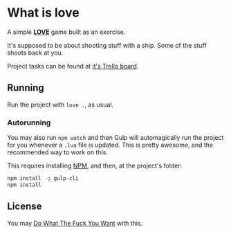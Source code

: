# What is love

A simple __[LOVE](https://love2d.org/)__ game built as an exercise.

It's supposed to be about shooting stuff with a ship. Some of the stuff shoots back at you.

Project tasks can be found at [it's Trello board](https://trello.com/b/g84l1jMy/what-is-love).

## Running

Run the project with `love .`, as usual.

### Autorunning

You may also run `npm watch` and then Gulp will automagically run the project for you whenever a `.lua` file is updated. This is pretty awesome, and the recommended way to work on this.

This requires installing [NPM](https://nodejs.org/en/download/), and then, at the project's folder:
```bash
npm install -g gulp-cli
npm install
```

## License

You may [Do What The Fuck You Want](http://www.wtfpl.net/txt/copying/) with this.
